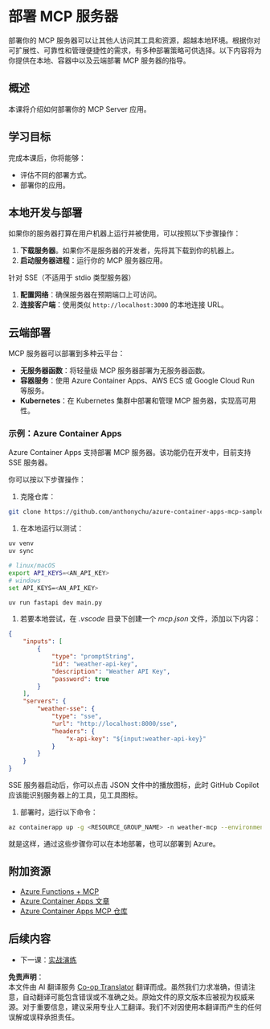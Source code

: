 <!--
CO_OP_TRANSLATOR_METADATA:
{
  "original_hash": "7816cc28f7ab9a54e31f9246429ffcd9",
  "translation_date": "2025-05-16T15:00:40+00:00",
  "source_file": "03-GettingStarted/08-deployment/README.md",
  "language_code": "zh"
}
-->
# 部署 MCP 服务器

部署你的 MCP 服务器可以让其他人访问其工具和资源，超越本地环境。根据你对可扩展性、可靠性和管理便捷性的需求，有多种部署策略可供选择。以下内容将为你提供在本地、容器中以及云端部署 MCP 服务器的指导。

## 概述

本课将介绍如何部署你的 MCP Server 应用。

## 学习目标

完成本课后，你将能够：

- 评估不同的部署方式。
- 部署你的应用。

## 本地开发与部署

如果你的服务器打算在用户机器上运行并被使用，可以按照以下步骤操作：

1. **下载服务器**。如果你不是服务器的开发者，先将其下载到你的机器上。  
1. **启动服务器进程**：运行你的 MCP 服务器应用。

针对 SSE（不适用于 stdio 类型服务器）

1. **配置网络**：确保服务器在预期端口上可访问。  
1. **连接客户端**：使用类似 `http://localhost:3000` 的本地连接 URL。

## 云端部署

MCP 服务器可以部署到多种云平台：

- **无服务器函数**：将轻量级 MCP 服务器部署为无服务器函数。  
- **容器服务**：使用 Azure Container Apps、AWS ECS 或 Google Cloud Run 等服务。  
- **Kubernetes**：在 Kubernetes 集群中部署和管理 MCP 服务器，实现高可用性。

### 示例：Azure Container Apps

Azure Container Apps 支持部署 MCP 服务器。该功能仍在开发中，目前支持 SSE 服务器。

你可以按以下步骤操作：

1. 克隆仓库：

  ```sh
  git clone https://github.com/anthonychu/azure-container-apps-mcp-sample.git
  ```

1. 在本地运行以测试：

  ```sh
  uv venv
  uv sync

  # linux/macOS
  export API_KEYS=<AN_API_KEY>
  # windows
  set API_KEYS=<AN_API_KEY>

  uv run fastapi dev main.py
  ```

1. 若要本地尝试，在 *.vscode* 目录下创建一个 *mcp.json* 文件，添加以下内容：

  ```json
  {
      "inputs": [
          {
              "type": "promptString",
              "id": "weather-api-key",
              "description": "Weather API Key",
              "password": true
          }
      ],
      "servers": {
          "weather-sse": {
              "type": "sse",
              "url": "http://localhost:8000/sse",
              "headers": {
                  "x-api-key": "${input:weather-api-key}"
              }
          }
      }
  }
  ```

  SSE 服务器启动后，你可以点击 JSON 文件中的播放图标，此时 GitHub Copilot 应该能识别服务器上的工具，见工具图标。

1. 部署时，运行以下命令：

  ```sh
  az containerapp up -g <RESOURCE_GROUP_NAME> -n weather-mcp --environment mcp -l westus --env-vars API_KEYS=<AN_API_KEY> --source .
  ```

就是这样，通过这些步骤你可以在本地部署，也可以部署到 Azure。

## 附加资源

- [Azure Functions + MCP](https://learn.microsoft.com/en-us/samples/azure-samples/remote-mcp-functions-dotnet/remote-mcp-functions-dotnet/)
- [Azure Container Apps 文章](https://techcommunity.microsoft.com/blog/appsonazureblog/host-remote-mcp-servers-in-azure-container-apps/4403550)
- [Azure Container Apps MCP 仓库](https://github.com/anthonychu/azure-container-apps-mcp-sample)

## 后续内容

- 下一课：[实战演练](/04-PracticalImplementation/README.md)

**免责声明**：  
本文件由 AI 翻译服务 [Co-op Translator](https://github.com/Azure/co-op-translator) 翻译而成。虽然我们力求准确，但请注意，自动翻译可能包含错误或不准确之处。原始文件的原文版本应被视为权威来源。对于重要信息，建议采用专业人工翻译。我们不对因使用本翻译而产生的任何误解或误释承担责任。